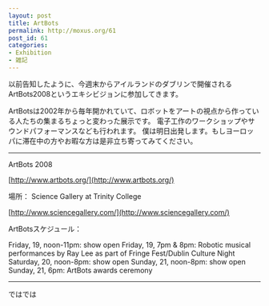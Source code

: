 ```yaml
---
layout: post
title: ArtBots
permalink: http://moxus.org/61
post_id: 61
categories: 
- Exhibition
- 雑記
---
```


以前告知したように、今週末からアイルランドのダブリンで開催されるArtBots2008というエキシビジョンに参加してきます。

ArtBotsは2002年から毎年開かれていて、ロボットをアートの視点から作っている人たちの集まるちょっと変わった展示です。
電子工作のワークショップやサウンドパフォーマンスなども行われます。
僕は明日出発します。もしヨーロッパに滞在中の方やお暇な方は是非立ち寄ってみてください。

----
ArtBots 2008


[http://www.artbots.org/](http://www.artbots.org/)

場所：
Science Gallery at Trinity College

[http://www.sciencegallery.com/](http://www.sciencegallery.com/)

ArtBotsスケジュール：

Friday, 19, noon-11pm: show open
Friday, 19, 7pm & 8pm: Robotic musical performances by Ray Lee as part of Fringe Fest/Dublin Culture Night
Saturday, 20, noon-8pm: show open
Sunday, 21, noon-8pm: show open
Sunday, 21, 6pm: ArtBots awards ceremony

----


ではでは